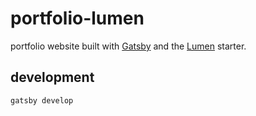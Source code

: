 # portfolio-lumen

portfolio website built with [Gatsby](https://github.com/gatsbyjs/gatsby) and the [Lumen](https://github.com/wpioneer/gatsby-starter-lumen) starter.

## development

`gatsby develop`
